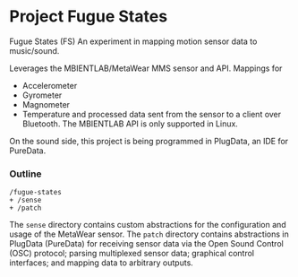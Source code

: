 # Project Fugue States

Fugue States (FS)
An experiment in mapping motion sensor data to music/sound. 

Leverages the MBIENTLAB/MetaWear MMS sensor and API.
Mappings for
- Accelerometer
- Gyrometer
- Magnometer
- Temperature
and processed data sent from the sensor to a client over Bluetooth.
The MBIENTLAB API is only supported in Linux. 

On the sound side, this project is being programmed in PlugData, an IDE
for PureData. 

### Outline

```
/fugue-states
+ /sense
+ /patch
```

The `sense` directory contains custom abstractions for the configuration
and usage of the MetaWear sensor. 
The `patch` directory contains abstractions in PlugData (PureData) for
receiving sensor data via the Open Sound Control (OSC) protocol; parsing
multiplexed sensor data; graphical control interfaces; and mapping data
to arbitrary outputs. 